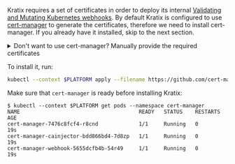 Kratix requires a set of certificates in order to deploy its internal
[Validating and Mutating Kubernetes
webhooks](https://kubernetes.io/docs/reference/access-authn-authz/extensible-admission-controllers/).
By default Kratix is configured to use [cert-manager](https://cert-manager.io/) to
generate the certificates, therefore we need to install cert-manager. If you already
have it installed, skip to the next section.

<details>

   <summary> Don't want to use cert-manager? Manually provide the required
   certificates </summary>

Cert-manager is used to generate CA certificates and key/cert pairs for the Kratix webhook
and Metrics Services.

### Webhook Service

You will need to generate a CA Certificate and key/cert pair for the following DNS names:
- `kratix-platform-webhook-service.kratix-platform-system.svc.cluster.local`
- `kratix-platform-webhook-service.kratix-platform-system.svc`

To manually provide the required certificates, you need to create the
`webhook-server-cert` secret in the `kratix-platform-system` namespace with the
following keys:

```yaml
apiVersion: v1
data:
  ca.crt: # Base64 CA certificate
  tls.crt: # Base64 encoded Server certificate
  tls.key: # Base64 encoded Server private key
kind: Secret
metadata:
  name: webhook-server-cert
  namespace: kratix-platform-system
type: kubernetes.io/tls
```

As part of installing Kratix we create a few resources that require the CA
certificate. You will have to manually add the CA certificate to the resources
mentioned below, and manually remove the cert-manager `Certificate` and `Issuer`
resources. The following resources need to be updated to contain the Base64
encoded CA certificate:

- `MutatingWebhookConfiguration/kratix-platform-mutating-webhook-configuration`
  ```
  apiVersion: admissionregistration.k8s.io/v1
  kind: MutatingWebhookConfiguration
  metadata:
    name: kratix-platform-mutating-webhook-configuration
  webhooks:
  - admissionReviewVersions:
    - v1
    clientConfig:
      caBundle: .... #  there might be multiple admissionReviewVersions, ensure you update all of them
  ```

- `ValidatingWebhookConfiguration/kratix-platform-validating-webhook-configuration`
  ```
  apiVersion: admissionregistration.k8s.io/v1
  kind: ValidatingWebhookConfiguration
  metadata:
    name: kratix-platform-validating-webhook-configuration
  webhooks:
  - admissionReviewVersions:
    - v1
    clientConfig:
      caBundle: .... #  there might be multiple admissionReviewVersions, ensure you update all of them
  ```
- `CustomResourceDefinition/promises.platform.kratix.io`
  ```
  apiVersion: apiextensions.k8s.io/v1
  kind: CustomResourceDefinition
  metadata:
    name: promises.platform.kratix.io
  spec:
    conversion:
      strategy: Webhook
      webhook:
        clientConfig:
          caBundle: ....
  ```

Lastly, you need to remove the following cert-manager Issuer and Certificate from Kratix release manifest:

```yaml
---
...
apiVersion: cert-manager.io/v1
kind: Certificate
metadata:
  name: kratix-platform-serving-cert
  namespace: kratix-platform-system
spec:
...
---
apiVersion: cert-manager.io/v1
kind: Issuer
metadata:
  name: kratix-platform-selfsigned-issuer
  namespace: kratix-platform-system
spec:
...
```

### Metrics Service

You will need to generate a CA Certificate and key/cert pair for the following DNS names:
- `kratix-platform-controller-manager-metrics-service.kratix-platform-system.svc`
- `kratix-platform-controller-manager-metrics-service.kratix-platform-system.svc.cluster.local`

To manually provide the required certificates, you need to create the
`metrics-server-cert` secret in the `kratix-platform-system` namespace with the
following keys:

```yaml
apiVersion: v1
data:
  ca.crt: # Base64 CA certificate
  tls.crt: # Base64 encoded Server certificate
  tls.key: # Base64 encoded Server private key
kind: Secret
metadata:
  name: metrics-server-cert
  namespace: kratix-platform-system
type: kubernetes.io/tls
```

This secret is referenced in the `kratix-platform-controller-manager` Deployment.

Lastly, you need to remove the following cert-manager Certificate from Kratix release manifest:

```yaml
---
...
apiVersion: cert-manager.io/v1
kind: Certificate
metadata:
  name: kratix-platform-metrics-server-cert
  namespace: kratix-platform-system
spec:
...
```

</details>

To install it, run:

```bash
kubectl --context $PLATFORM apply --filename https://github.com/cert-manager/cert-manager/releases/download/v1.15.0/cert-manager.yaml
```

Make sure that `cert-manager` is ready before installing Kratix:

```shell-session
$ kubectl --context $PLATFORM get pods --namespace cert-manager
NAME                                      READY   STATUS    RESTARTS   AGE
cert-manager-7476c8fcf4-r8cnd             1/1     Running   0          19s
cert-manager-cainjector-bdd866bd4-7d8zp   1/1     Running   0          19s
cert-manager-webhook-5655dcfb4b-54r49     1/1     Running   0          19s
```
